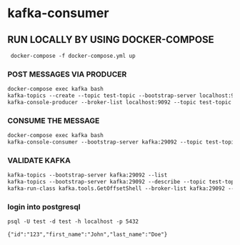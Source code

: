 # kafka-consumer

## RUN LOCALLY BY USING DOCKER-COMPOSE
```dtd
 docker-compose -f docker-compose.yml up
```

### POST MESSAGES VIA PRODUCER
```dtd
docker-compose exec kafka bash
kafka-topics --create --topic test-topic --bootstrap-server localhost:9092 --partitions 1 --replication-factor 1
kafka-console-producer --broker-list localhost:9092 --topic test-topic
```

### CONSUME THE MESSAGE
```dtd
docker-compose exec kafka bash
kafka-console-consumer --bootstrap-server kafka:29092 --topic test-topic --from-beginning --group my-unique-consumer-group-$(date +%s)
```

### VALIDATE KAFKA
```dtd
kafka-topics --bootstrap-server kafka:29092 --list
kafka-topics --bootstrap-server kafka:29092 --describe --topic test-topic
kafka-run-class kafka.tools.GetOffsetShell --broker-list kafka:29092 --topic test-topic --time -1
```

### login into postgresql
```dtd
psql -U test -d test -h localhost -p 5432
```

```dtd
{"id":"123","first_name":"John","last_name":"Doe"}
```